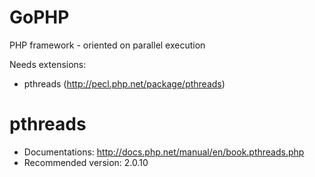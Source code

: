 GoPHP
=====

PHP framework - oriented on parallel execution

Needs extensions:
 - pthreads (http://pecl.php.net/package/pthreads)

pthreads
========

 - Documentations: http://docs.php.net/manual/en/book.pthreads.php
 - Recommended version: 2.0.10
